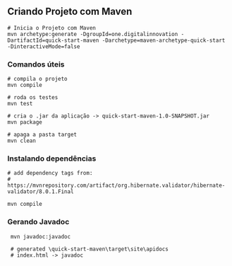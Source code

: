 ## Criando Projeto com Maven

````shell
# Inicia o Projeto com Maven
mvn archetype:generate -DgroupId=one.digitalinnovation -DartifactId=quick-start-maven -Darchetype=maven-archetype-quick-start -DinteractiveMode=false
````

### Comandos úteis
````shell
# compila o projeto
mvn compile

# roda os testes
mvn test

# cria o .jar da aplicação -> quick-start-maven-1.0-SNAPSHOT.jar 
mvn package

# apaga a pasta target
mvn clean
````

### Instalando dependências

````shell
# add dependency tags from:
# https://mvnrepository.com/artifact/org.hibernate.validator/hibernate-validator/8.0.1.Final

mvn compile
````

### Gerando Javadoc

````shell
 mvn javadoc:javadoc
 
 # generated \quick-start-maven\target\site\apidocs
 # index.html -> javadoc
````

